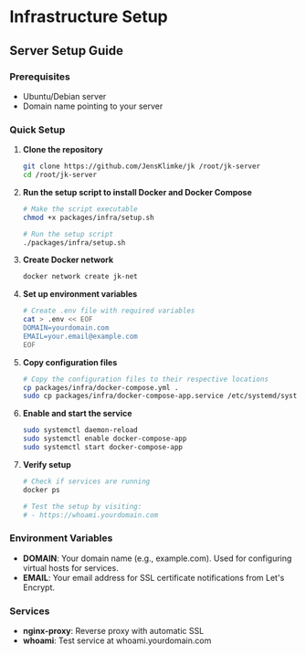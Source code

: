 # Infrastructure Setup

## Server Setup Guide

### Prerequisites
- Ubuntu/Debian server
- Domain name pointing to your server

### Quick Setup

1. **Clone the repository**
   ```bash
   git clone https://github.com/JensKlimke/jk /root/jk-server
   cd /root/jk-server
   ```

2. **Run the setup script to install Docker and Docker Compose**
   ```bash
   # Make the script executable
   chmod +x packages/infra/setup.sh

   # Run the setup script
   ./packages/infra/setup.sh
   ```

3. **Create Docker network**
   ```bash
   docker network create jk-net
   ```

4. **Set up environment variables**
   ```bash
   # Create .env file with required variables
   cat > .env << EOF
   DOMAIN=yourdomain.com
   EMAIL=your.email@example.com
   EOF
   ```

5. **Copy configuration files**
   ```bash
   # Copy the configuration files to their respective locations
   cp packages/infra/docker-compose.yml .
   sudo cp packages/infra/docker-compose-app.service /etc/systemd/system/
   ```

6. **Enable and start the service**
   ```bash
   sudo systemctl daemon-reload
   sudo systemctl enable docker-compose-app
   sudo systemctl start docker-compose-app
   ```

7. **Verify setup**
   ```bash
   # Check if services are running
   docker ps

   # Test the setup by visiting:
   # - https://whoami.yourdomain.com
   ```

### Environment Variables

- **DOMAIN**: Your domain name (e.g., example.com). Used for configuring virtual hosts for services.
- **EMAIL**: Your email address for SSL certificate notifications from Let's Encrypt.

### Services

- **nginx-proxy**: Reverse proxy with automatic SSL
- **whoami**: Test service at whoami.yourdomain.com
